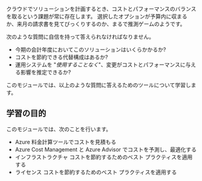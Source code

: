 クラウドでソリューションを計画するとき、コストとパフォーマンスのバランスを取るという課題が常に存在します。 選択したオプションが予算内に収まるか、来月の請求書を見てびっくりするのか、まるで推測ゲームのようです。

次のような質問に自信を持って答えられなければなりません。

- 今期の会計年度においてこのソリューションはいくらかかるか?
- コストを節約できる代替構成はあるか?
- 運用システムを "_使用することなく_"、変更がコストとパフォーマンスに与える影響を推定できるか?

このモジュールでは、以上のような質問に答えるためのツールについて学習します。

## <a name="learning-objectives"></a>学習の目的

このモジュールでは、次のことを行います。

- Azure 料金計算ツールでコストを見積もる
- Azure Cost Management と Azure Advisor でコストを予測し、最適化する
- インフラストラクチャ コストを節約するためのベスト プラクティスを適用する
- ライセンス コストを節約するためのベスト プラクティスを適用する